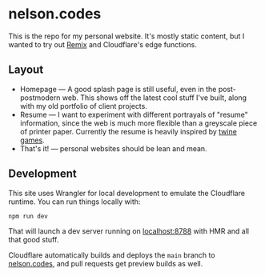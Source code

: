 # nelson.codes

This is the repo for my personal website. It's mostly static content, but I wanted to try out [Remix](https://remix.run/) and Cloudflare's edge functions.

## Layout

- Homepage — A good splash page is still useful, even in the post-postmodern web. This shows off the latest cool stuff I've built, along with my old portfolio of client projects.
- Resume — I want to experiment with different portrayals of "resume" information, since the web is much more flexible than a greyscale piece of printer paper. Currently the resume is heavily inspired by [twine games](https://twinery.org/).
- That's it! — personal websites should be lean and mean.

## Development

This site uses Wrangler for local development to emulate the Cloudflare runtime. You can run things locally with:

```sh
npm run dev
```

That will launch a dev server running on [localhost:8788](http://127.0.0.1:8788) with HMR and all that good stuff.

Cloudflare automatically builds and deploys the `main` branch to [nelson.codes](https://nelson.codes), and pull requests get preview builds as well.

